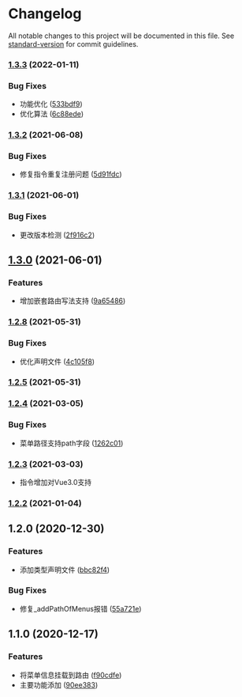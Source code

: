 # Changelog

All notable changes to this project will be documented in this file. See [standard-version](https://github.com/conventional-changelog/standard-version) for commit guidelines.

### [1.3.3](https://github.com/BWrong/auth-tool/compare/v1.3.2...v1.3.3) (2022-01-11)


### Bug Fixes

* 功能优化 ([533bdf9](https://github.com/BWrong/auth-tool/commit/533bdf9fa6915d71b77102b312766adb1c430781))
* 优化算法 ([6c88ede](https://github.com/BWrong/auth-tool/commit/6c88edebe16c0a50f861352c24fdd0e15fd4e7cc))

### [1.3.2](https://github.com/BWrong/auth-tool/compare/v1.3.1...v1.3.2) (2021-06-08)


### Bug Fixes

* 修复指令重复注册问题 ([5d91fdc](https://github.com/BWrong/auth-tool/commit/5d91fdcf67847f2d26161a32d67643bc798a84d4))

### [1.3.1](https://github.com/BWrong/auth-tool/compare/v1.3.0...v1.3.1) (2021-06-01)


### Bug Fixes

* 更改版本检测 ([2f916c2](https://github.com/BWrong/auth-tool/commit/2f916c25611dfbb144234adef8357dc3851db68c))

## [1.3.0](https://github.com/BWrong/auth-tool/compare/v1.2.8...v1.3.0) (2021-06-01)


### Features

* 增加嵌套路由写法支持 ([9a65486](https://github.com/BWrong/auth-tool/commit/9a654868f3faa88819ef67471df79d4d09493d53))

### [1.2.8](https://github.com/BWrong/auth-tool/compare/v1.2.5...v1.2.8) (2021-05-31)


### Bug Fixes

* 优化声明文件 ([4c105f8](https://github.com/BWrong/auth-tool/commit/4c105f8de42a1a22c5444b727969812315645a20))

### [1.2.5](https://github.com/BWrong/auth-tool/compare/v1.2.4...v1.2.5) (2021-05-31)

### [1.2.4](https://github.com/BWrong/auth-tool/compare/v1.2.3...v1.2.4) (2021-03-05)


### Bug Fixes

* 菜单路径支持path字段 ([1262c01](https://github.com/BWrong/auth-tool/commit/1262c019531bafd03e31c10a9b641535bc29fa4a))

### [1.2.3](https://github.com/BWrong/auth-tool/compare/v1.2.2...v1.2.3) (2021-03-03)
* 指令增加对Vue3.0支持

### [1.2.2](https://github.com/BWrong/auth-tool/compare/v1.2.1...v1.2.2) (2021-01-04)

## 1.2.0 (2020-12-30)


### Features

* 添加类型声明文件 ([bbc82f4](https://github.com/BWrong/auth-tool/commit/bbc82f43fbd9407e2837fda4822b82795c3b655e))


### Bug Fixes

* 修复_addPathOfMenus报错 ([55a721e](https://github.com/BWrong/auth-tool/commit/55a721e8aa1467763f709829410532d883a71425))

## 1.1.0 (2020-12-17)


### Features

* 将菜单信息挂载到路由 ([f90cdfe](https://github.com/BWrong/auth-tool/commit/f90cdfe287611b72fb6d7cd964c968e88e37e631))
* 主要功能添加 ([90ee383](https://github.com/BWrong/auth-tool/commit/90ee3834789f05ccc7257cfbcf1f9bc769f01ec0))
